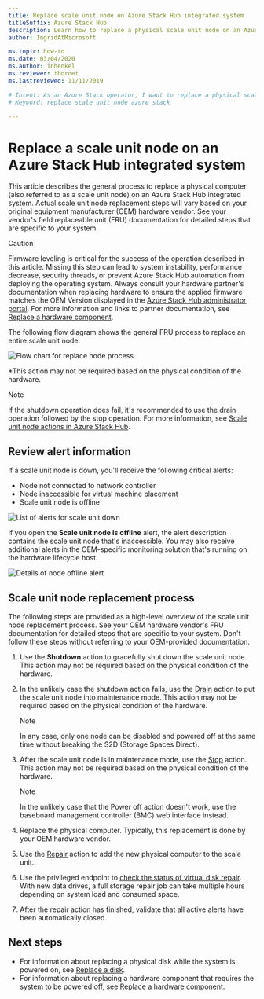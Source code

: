 ```yaml
---
title: Replace scale unit node on Azure Stack Hub integrated system
titleSuffix: Azure Stack Hub
description: Learn how to replace a physical scale unit node on an Azure Stack Hub integrated system.
author: IngridAtMicrosoft

ms.topic: how-to
ms.date: 03/04/2020
ms.author: inhenkel
ms.reviewer: thoroet
ms.lastreviewed: 11/11/2019

# Intent: As an Azure Stack operator, I want to replace a physical scale unit node in Azure Stack.
# Keyword: replace scale unit node azure stack

---
```



# Replace a scale unit node on an Azure Stack Hub integrated system

This article describes the general process to replace a physical computer (also referred to as a scale unit node) on an Azure Stack Hub integrated system. Actual scale unit node replacement steps will vary based on your original equipment manufacturer (OEM) hardware vendor. See your vendor's field replaceable unit (FRU) documentation for detailed steps that are specific to your system.

> [!CAUTION]  
> Firmware leveling is critical for the success of the operation described in this article. Missing this step can lead to system instability, performance decrease, security threads, or prevent Azure Stack Hub automation from deploying the operating system. Always consult your hardware partner's documentation when replacing hardware to ensure the applied firmware matches the OEM Version displayed in the [Azure Stack Hub administrator portal](azure-stack-updates.md). For more information and links to partner documentation, see [Replace a hardware component](azure-stack-replace-component.md).

The following flow diagram shows the general FRU process to replace an entire scale unit node.

![Flow chart for replace node process](media/azure-stack-replace-node/replacenodeflow.png)

*This action may not be required based on the physical condition of the hardware.

> [!Note]  
> If the shutdown operation does fail, it's recommended to use the drain operation followed by the stop operation. For more information, see [Scale unit node actions in Azure Stack Hub](./azure-stack-node-actions.md).

## Review alert information

If a scale unit node is down, you'll receive the following critical alerts:

- Node not connected to network controller
- Node inaccessible for virtual machine placement
- Scale unit node is offline

![List of alerts for scale unit down](media/azure-stack-replace-node/nodedownalerts.png)

If you open the **Scale unit node is offline** alert, the alert description contains the scale unit node that's inaccessible. You may also receive additional alerts in the OEM-specific monitoring solution that's running on the hardware lifecycle host.

![Details of node offline alert](media/azure-stack-replace-node/nodeoffline.png)

## Scale unit node replacement process

The following steps are provided as a high-level overview of the scale unit node replacement process. See your OEM hardware vendor's FRU documentation for detailed steps that are specific to your system. Don't follow these steps without referring to your OEM-provided documentation.

1. Use the **Shutdown** action to gracefully shut down the scale unit node. This action may not be required based on the physical condition of the hardware.

2. In the unlikely case the shutdown action fails, use the [Drain](azure-stack-node-actions.md#drain) action to put the scale unit node into maintenance mode. This action may not be required based on the physical condition of the hardware.

   > [!NOTE]  
   > In any case, only one node can be disabled and powered off at the same time without breaking the S2D (Storage Spaces Direct).

3. After the scale unit node is in maintenance mode, use the [Stop](azure-stack-node-actions.md#stop) action. This action may not be required based on the physical condition of the hardware.

   > [!NOTE]  
   > In the unlikely case that the Power off action doesn't work, use the baseboard management controller (BMC) web interface instead.

4. Replace the physical computer. Typically, this replacement is done by your OEM hardware vendor.
5. Use the [Repair](azure-stack-node-actions.md#repair) action to add the new physical computer to the scale unit.
6. Use the privileged endpoint to [check the status of virtual disk repair](azure-stack-replace-disk.md#check-the-status-of-virtual-disk-repair-using-the-privileged-endpoint). With new data drives, a full storage repair job can take multiple hours depending on system load and consumed space.
7. After the repair action has finished, validate that all active alerts have been automatically closed.

## Next steps

- For information about replacing a physical disk while the system is powered on, see [Replace a disk](azure-stack-replace-disk.md). 
- For information about replacing a hardware component that requires the system to be powered off, see [Replace a hardware component](azure-stack-replace-component.md).
